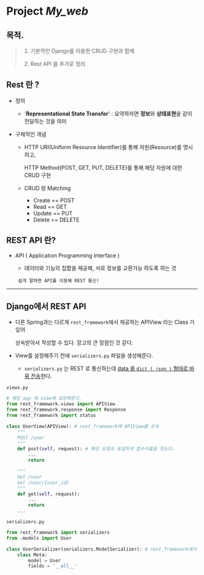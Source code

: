 # Project  *My_web*



## 목적.

> 1. 기본적인 Django를 이용한 CRUD 구현과 함께
>
> 2. Rest API 를 추가로 정리





## Rest 란 ?

- 정의

  - '**Representational State Transfer**' : 요약하자면 **정보**와 **상태표현**을 같이 전달하는 것을 의미

- 구체적인 개념

  - HTTP URI(Uniform Resource Identifier)를 통해 자원(Resource)를 명시하고,

    HTTP Method(POST, GET, PUT, DELETE)를 통해 해당 자원에 대한 CRUD 구현

  - CRUD 랑 Matching

    - Create == POST
    - Read == GET
    - Update == PUT
    - Delete == DELETE



## REST API 란?

- API ( Application Programming Interface )

  - 데이터와 기능의 집합을 제공해, 서로 정보를 교환가능 하도록 하는 것

  ` 쉽게 말하면 API를 이용해 REST 통신!` 



---



## Django에서 REST API 

- 다른 Spring과는 다르게 `rest_framework`에서 제공하는 APIView 라는 Class 가 있어 

  상속받아서 작성할 수 있다. 장고의 큰 장점인 것 같다.

- View를 설정해주기 전에 `serializers.py` 파일을 생성해준다. 

  - `serializers.py` 는 REST 로 통신하는데 <u>data 를 `dict ( json )` 형태로 바꿔 전송</u>한다.  

`views.py`

```python
# 해당 app 에 view에 설정해준다.
from rest_framework.views import APIView
from rest_framework.response import Response
from rest_framework import status

class UserView(APIView): # rest_framework에 APIView를 상속
    """
    POST /user
    """
    def post(self, request): # 해당 요청과 동일하게 함수이름을 짓는다. 
        ...
        return 

    """
    Get /user
    Get /user/{user_id}
    """
    def get(self, request):
        ...
        return
    ...
```





`serializers.py`

```python
from rest_framework import serializers   
from .models import User

class UserSerializer(serializers.ModelSerializer): # rest_framework에서 serializers 를 상속받아 구현
    class Meta:
        model = User
        fields = '__all__'
        
```



